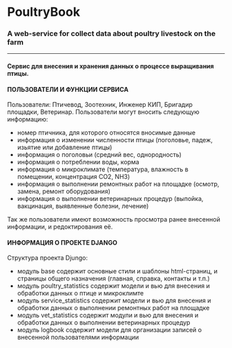 # PoultryBook
### A web-service for collect data about poultry livestock on the farm

---

#### Сервис для внесения и хранения данных о процессе выращивания птицы.

#### ПОЛЬЗОВАТЕЛИ И ФУНКЦИИ СЕРВИСА
Пользователи: Птичевод, Зоотехник, Инженер КИП, Бригадир площадки, Ветеринар.
Пользователи могут вносить следующую информацию:
- номер птичника, для которого относятся вносимые данные
- информация о изменении численности птицы (поголовье, падеж, изьятие или добавление птицы)
- информация о поголовьи (средний вес, однородность)
- информация о потреблении воды, корма
- информация о микроклимате (температура, влажность в помещении, концентрация СО2, NH3)
- информация о выполнении ремонтных работ на площадке (осмотр, замена, ремонт оборудования)
- информация о выполнении ветеринарных процедур (выпойка, вакцинация, выявленные болезни, лечение)

Так же пользователи имеют возможность просмотра ранее внесенной информации, и редоктирования её.

#### ИНФОРМАЦИЯ О ПРОЕКТЕ DJANGO
Структура проекта Djungo:
- модуль base содержит основные стили и шаблоны html-страниц, и страницы общего назначения (главная, справка, контакты и т.п.)
- модуль poultry_statistics содержит модели и вью для внесения и обработки данных о птице и микроклимте
- модуль service_statistics содержит модели и вью для внесения и обработки данных о выполнении ремонтных работ на площадке
- модуль vet_statistics содержит модули и вью для внесения и обработки данных о выполнении ветеринарных процедур
- модуль logbook содержит модели для организации записей о внесенной пользователями информации
